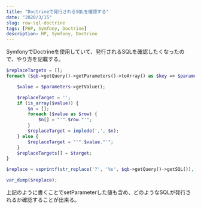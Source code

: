 ```yaml
---
title: "Doctrineで発行されるSQLを確認する"
date: "2020/3/15"
slug: row-sql-doctrine
tags: [PHP, Symfony, Doctrine]
description: HP, Symfony, Doctrine
---
```

SymfonyでDoctrineを使用していて、発行されるSQLを確認したくなったので、やり方を記載する。

```php
$replaceTargets = [];
foreach ($qb->getQuery()->getParameters()->toArray() as $key => $parameters) {

    $value = $parameters->getValue();

    $replaceTarget = '';
    if (is_array($value)) {
        $n = [];
        foreach ($value as $row) {
            $n[] = "'".$row."'";
        }
        $replaceTarget = implode(',', $n);
    } else {
        $replaceTarget = "'".$value."'";
    }
    $replaceTargets[] = $target;
}

$replace = vsprintf(str_replace('?', '%s', $qb->getQuery()->getSQL()), $replaceTargets);

var_dump($replace);
```

上記のように書くことでsetParameterした値も含め、どのようなSQLが発行されるか確認することが出来る。